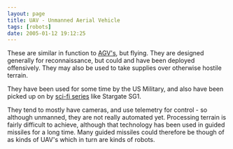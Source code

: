 ```yaml
---
layout: page
title: UAV - Unmanned Aerial Vehicle
tags: [robots]
date: 2005-01-12 19:12:25
---
```

These are similar in function to [AGV's](/wiki/agv.html "Automated Guided Vehicle"), but flying. They are designed generally for reconnaissance, but could and have been deployed offensively. They may also be used to take supplies over otherwise hostile terrain.

They have been used for some time by the US Military, and also have been picked up on by [sci-fi series](/wiki/sci_fi_robots.html "Sci Fi Robots") like Stargate SG1.

They tend to mostly have cameras, and use telemetry for control - so although unmanned, they are not really automated yet. Processing terrain is fairly difficult to achieve, although that technology has been used in guided missiles for a long time. Many guided missiles could therefore be though of as kinds of UAV's which in turn are kinds of robots.
